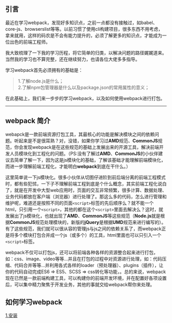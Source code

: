 ## 引言

最近在学习webpack，发现好多知识点，之前一点都没有接触过，如babel、core-js、browserslist等等。以前习惯了使用cli构建项目，很多东西不用考虑，拿来就用，这样的码农是不会有能力提升的，必须了解更多的知识点，才能成为一位出色的前端工程师。

我大致梳理了一下我的学习历程，将它简单的归类，以解决问题的路径娓娓道来。当然我的学习也不算完整，还在继续努力，也请各位大佬多多指导。

学习webpack首先必须拥有的基础是：
> 1.了解node.js是什么；<br>
2.了解npm包管理器是什么以及package.json的常用属性的意义；<br>

在此基础上，我们来一步步的学习webpack，以及如何使用webpack进行打包。

---

## webpack 简介

webapck是一款前端资源打包工具，其最核心的功能是解决模块之间的依赖问题。听起来是不是很耳熟？对，没错，如果你学习过**AMD**规范、**CommonJS**规范，你会发现webpack是在这些规范的基础上发展出来的开源工具，解决前端开发人员模块化到工程化的问题。（PS:没有了解过**AMD**、**CommonJS**的小伙伴建议去简单了解一下，因为这是js模块化的基础，了解该基础才能理解前端模块化，而进一步理解前端工程化，才能明白**webpack**到底在干什么。）

这里简单说一下js模块化。很多小伙伴从切图仔进阶到前后端分离的前端工程模式时，都有些犯怵，一下子不理解前端工程到底是个什么概念，其实前端工程化说白了，就是在开发中大型web应用时，页面的交互非常频繁，很多计算、数据处理、业务代码都放在客户端（浏览器）进行处理了。那这么多的代码，怎么进行管理和维护呢，难道还是按照不同的页面```<script>```标签的先后顺序么？就不能一个html，只引用一个```<script>```，其他的都在这个```<script>```里面去解决么？这时，就发展出了js模块化，也就出现了**AMD**、**CommonJS**等这些规范（**Node.js**就是根据**CommonJS**规范处理模块的，新版的**jQuery**是根据**UMD**规范来进行编写的）。有了这些规范，我们就可以很从容的管理js与js之间的依赖关系了，而webpack正是将多个模块打包合并成一个js（或多个）的工具，html里面也可以只引入一个```<script>```标签。

webpack不仅可以打包js，还可以将前端各种各样的资源整合起来进行打包，如：css、image、video等等...并且在打包的过程中对资源进行处理，如：代码压缩、代码合并等等...并利用各式各样的loader（预处理器）、plugins（插件），让你的代码自动完成ES6 => ES5、SCSS => css转化等功能，。总的来说，webpack现在已然是一款前端构建工具，可以构建你的前端开发环境，并在配置好各项设置后，可以集中精力聚焦于开发业务，其他的事就交给webpack帮你来处理。

## 如何学习webpack

[1.安装](/1.安装/)